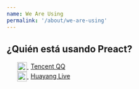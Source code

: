 ```yaml
---
name: We Are Using
permalink: '/about/we-are-using'
---
```


## ¿Quién está usando Preact?

<ul>
	<li style="list-style: none;">
		<a href="//im.qq.com/" target="_blank">
			<img src="/assets/qq.png" alt="Tencent QQ" style="height: 22px;vertical-align: middle;"/>
			<span style="margin-left: 5px;">Tencent QQ</span>
		</a>
	</li>
	<li style="list-style: none;">
		<a href="//huayang.qq.com/" target="_blank">
			<img src="/assets/huayang.png" alt="Huayang Live" style="height: 22px;vertical-align: middle;"/>
			<span style="margin-left: 5px;">Huayang Live</span>
		</a>
	</li>
</ul>
